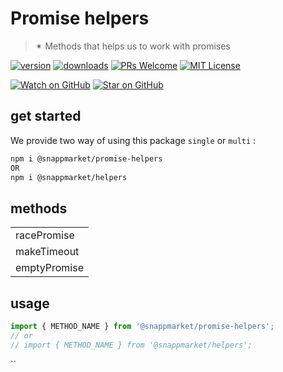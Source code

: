# Promise helpers
> ✴ Methods that helps us to work with promises

[![version](https://img.shields.io/npm/v/@snappmarket/promise-helpers.svg?style=flat-square)](https://www.npmjs.com/package/@snappmarket/promise-helpers)
[![downloads](https://img.shields.io/npm/dm/@snappmarket/promise-helpers.svg?style=flat-square)](http://www.npmtrends.com/@snappmarket/promise-helpers)
[![PRs Welcome](https://img.shields.io/badge/PRs-welcome-brightgreen.svg?style=flat-square)](http://makeapullrequest.com)
[![MIT License](https://img.shields.io/npm/l/@snappmarket/promise-helpers.svg?style=flat-square)](https://github.com/snappmarket/frontend-toolbox/tree/master/packages/useDidUpdateEffect/blob/master/LICENSE.md)

[![Watch on GitHub](https://img.shields.io/github/watchers/snappmarket/frontend-toolbox.svg?style=social)](https://github.com/snappmarket/frontend-toolbox/watchers)
[![Star on GitHub](https://img.shields.io/github/stars/snappmarket/frontend-toolbox.svg?style=social)](https://github.com/snappmarket/frontend-toolbox/stargazers)

## get started
We provide two way of using this package `single` or `multi` :
```bash
npm i @snappmarket/promise-helpers
OR
npm i @snappmarket/helpers
```

## methods
|        |
| ------ |
| racePromise                                                 |
| makeTimeout                                                 |
| emptyPromise                                                 |

## usage
```javascript
import { METHOD_NAME } from '@snappmarket/promise-helpers';
// or
// import { METHOD_NAME } from '@snappmarket/helpers';
```
``
